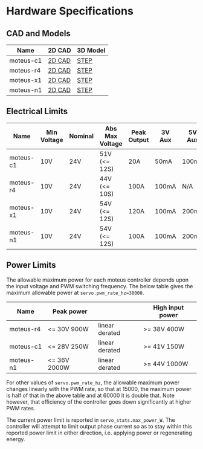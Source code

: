 # Hardware Specifications

## CAD and Models

| Name      | 2D CAD    | 3D Model   |
|-----------|-----------|------------|
| moteus-c1 |[2D CAD](https://github.com/mjbots/moteus/blob/0.1-20240430/hw/c1/r1.2/20240305-moteus-c1-r1_2.pdf) | [STEP](https://github.com/mjbots/moteus/blob/0.1-20240430/hw/c1/r1.2/20240305-moteus-c1-r1_2.step) |
| moteus-r4 |[2D CAD](https://github.com/mjbots/moteus/blob/main/hw/controller/r4.5/20210124-moteus-controller-r45-mechanical.pdf) | [STEP](https://github.com/mjbots/moteus/blob/main/hw/controller/r4.5/20210124-moteus-controller-r45-mechanical.step) |
| moteus-x1 | [2D CAD](https://drive.google.com/file/d/1R7wuc7vk1khD5ZvDWPy54Bx4PgHYiUCu/view) | [STEP](https://drive.google.com/file/d/19tJa4gzy0ZBWYYsaJA-Du0PgzoDWizjL/view?usp=sharing) |
| moteus-n1 | [2D CAD](https://drive.google.com/file/d/1Ic65vT8BSeTtqz6uqd8C7l68aOMy3bMz/view?usp=share_link) | [STEP](https://drive.google.com/file/d/1wxX5G6kX6M6YZGGSceiXTOUZycxRaSIE/view?usp=share_link) |

## Electrical Limits

| Name | Min Voltage | Nominal | Abs Max Voltage | Peak Output | 3V Aux |  5V Aux | 12V Aux |
|------|-------------|---------|-----------------|-------------|--------|---------|---------|
| moteus-c1 | 10V | 24V | 51V (<= 12S) | 20A | 50mA | 100mA | N/A |
| moteus-r4 | 10V | 24V | 44V (<= 10S) | 100A | 100mA | N/A | N/A |
| moteus-x1 | 10V | 24V | 54V (<= 12S) | 120A | 100mA | 200mA | 150mA |
| moteus-n1 | 10V | 24V | 54V (<= 12S) | 100A | 100mA | 200mA | N/A |

## Power Limits

The allowable maximum power for each moteus controller depends upon
the input voltage and PWM switching frequency.  The below table gives
the maximum allowable power at `servo.pwm_rate_hz=30000`.

| Name       | Peak power   |                | High input power |
|------------|--------------|----------------|------------------|
| moteus-r4  | <= 30V 900W  | linear derated | >= 38V 400W      |
| moteus-c1  | <= 28V 250W  | linear derated | >= 41V 150W      |
| moteus-n1  | <= 36V 2000W | linear derated | >= 44V 1000W     |

For other values of `servo.pwm_rate_hz`, the allowable maximum power
changes linearly with the PWM rate, so that at 15000, the maximum
power is half of that in the above table and at 60000 it is double
that.  Note however, that efficiency of the controller goes down
significantly at higher PWM rates.

The current power limit is reported in `servo_stats.max_power_W`.  The
controller will attempt to limit output phase current so as to stay
within this reported power limit in either direction, i.e. applying
power or regenerating energy.
